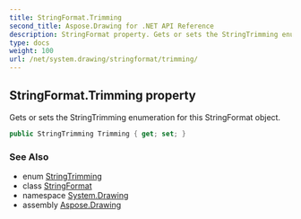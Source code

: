 ```yaml
---
title: StringFormat.Trimming
second_title: Aspose.Drawing for .NET API Reference
description: StringFormat property. Gets or sets the StringTrimming enumeration for this StringFormat object
type: docs
weight: 100
url: /net/system.drawing/stringformat/trimming/
---
```

## StringFormat.Trimming property

Gets or sets the StringTrimming enumeration for this StringFormat object.

```csharp
public StringTrimming Trimming { get; set; }
```

### See Also

* enum [StringTrimming](../../stringtrimming/)
* class [StringFormat](../)
* namespace [System.Drawing](../../stringformat/)
* assembly [Aspose.Drawing](../../../)


